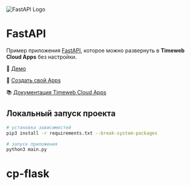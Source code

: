 ![FastAPI Logo](https://st.timeweb.com/cloud-static/apps-logo/fastapi.svg)

# FastAPI

Пример приложения [FastAPI](https://fastapi.tiangolo.com/), которое можно развернуть в **Timeweb Cloud Apps** без настройки.

:tada: [Демо](https://timeweb-cloud-app-example-fastapi-593d.twc1.net)

:rocket: [Создать свой Apps](https://timeweb.cloud/my/apps/create)

:books: [Документация Timeweb Cloud Apps](https://timeweb.cloud/docs/apps)

## <a name="dev"></a>Локальный запуск проекта

```bash
# установка зависимостей
pip3 install -r requirements.txt --break-system-packages

# запуск приложения
python3 main.py
```
# cp-flask
